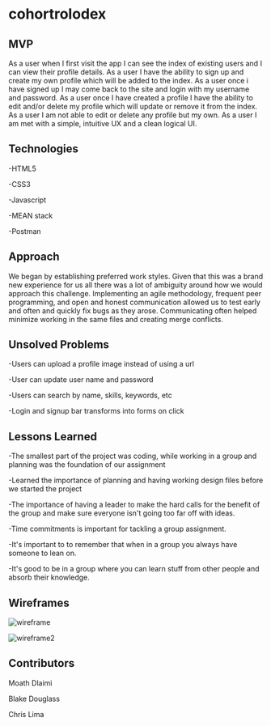# cohortrolodex

## MVP

As a user when I first visit the app I can see the index of existing users and I can view their profile details. As a user I have the ability to sign up and create my own profile which will be added to the index. As a user once i have signed up I may come back to the site and login with my username and password. As a user once I have created a profile I have the ability to edit and/or delete my profile which will update or remove it from the index. As a user I am not able to edit or delete any profile but my own. As a user I am met with a simple, intuitive UX and a clean logical UI.

## Technologies

-HTML5

-CSS3

-Javascript

-MEAN stack

-Postman

## Approach

We began by establishing preferred work styles. Given that this was a brand new experience for us all there was a lot of ambiguity around how we would approach this challenge. Implementing an agile methodology, frequent peer programming, and open and honest communication allowed us to test early and often and quickly fix bugs as they arose. Communicating often helped minimize working in the same files and creating merge conflicts.

## Unsolved Problems

-Users can upload a profile image instead of using a url

-User can update user name and password

-Users can search by name, skills, keywords, etc

-Login and signup bar transforms into forms on click

## Lessons Learned

-The smallest part of the project was coding, while working in a group and planning was the foundation of our assignment

-Learned the importance of planning and having working design files before we started the project

-The importance of having a leader to make the hard calls for the benefit of the group and make sure everyone isn't going too far off with ideas.

-Time commitments is important for tackling a group assignment.

-It's important to to remember that when in a group you always have someone to lean on.

-It's good to be in a group where you can learn stuff from other people and absorb their knowledge.

## Wireframes

![wireframe](https://i.imgur.com/JxxkLZu.png)

![wireframe2](https://i.imgur.com/bkxuZgq.png)

## Contributors

Moath Dlaimi

Blake Douglass

Chris Lima
